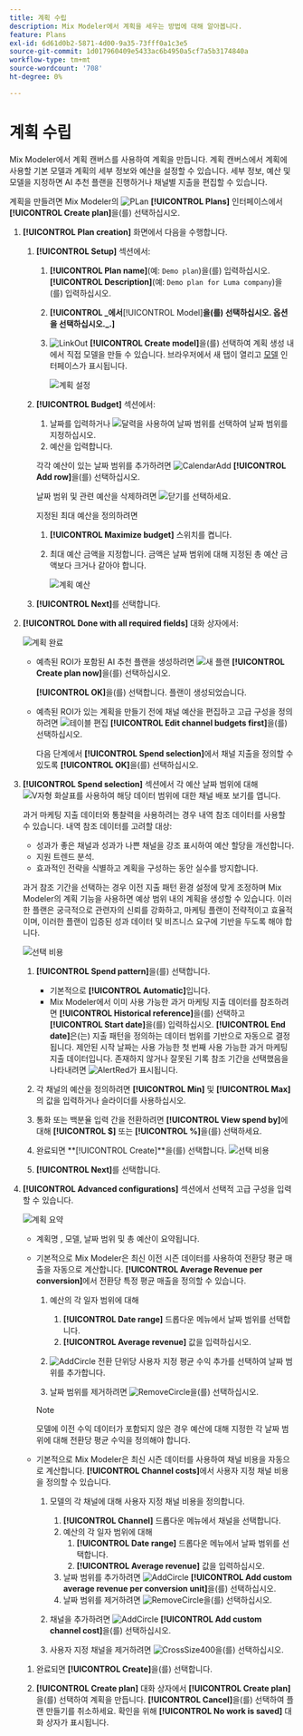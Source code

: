 ```yaml
---
title: 계획 수립
description: Mix Modeler에서 계획을 세우는 방법에 대해 알아봅니다.
feature: Plans
exl-id: 6d61d0b2-5871-4d00-9a35-73fff0a1c3e5
source-git-commit: 1d017960409e5433ac6b4950a5cf7a5b3174840a
workflow-type: tm+mt
source-wordcount: '708'
ht-degree: 0%

---
```



# 계획 수립

Mix Modeler에서 계획 캔버스를 사용하여 계획을 만듭니다. 계획 캔버스에서 계획에 사용할 기본 모델과 계획의 세부 정보와 예산을 설정할 수 있습니다. 세부 정보, 예산 및 모델을 지정하면 AI 추천 플랜을 진행하거나 채널별 지출을 편집할 수 있습니다.

계획을 만들려면 Mix Modeler의 ![PLan](/help/assets/icons/FileChart.svg) **[!UICONTROL Plans]** 인터페이스에서 **[!UICONTROL Create plan]**&#x200B;을(를) 선택하십시오.


1. **[!UICONTROL Plan creation]** 화면에서 다음을 수행합니다.

   1. **[!UICONTROL Setup]** 섹션에서:

      1. **[!UICONTROL Plan name]**(예: `Demo plan`)을(를) 입력하십시오. **[!UICONTROL Description]**(예: `Demo plan for Luma company`)을(를) 입력하십시오.
      1. **[!UICONTROL _에서&#x200B;**[!UICONTROL Model]**을(를) 선택하십시오. 옵션을 선택하십시오._.]**
      1. ![LinkOut](/help/assets/icons/LinkOut.svg) **[!UICONTROL Create model]**&#x200B;을(를) 선택하여 계획 생성 내에서 직접 모델을 만들 수 있습니다. 브라우저에서 새 탭이 열리고 [모델](../models/overview.md) 인터페이스가 표시됩니다.

         ![계획 설정](/help/assets/plan-setup.png)

   1. **[!UICONTROL Budget]** 섹션에서:

      1. 날짜를 입력하거나 ![달력](/help/assets/icons/Calendar.svg)을 사용하여 날짜 범위를 선택하여 날짜 범위를 지정하십시오.
      1. 예산을 입력합니다.

      각각 예산이 있는 날짜 범위를 추가하려면 ![CalendarAdd](/help/assets/icons/CalendarAdd.svg) **[!UICONTROL Add row]**&#x200B;을(를) 선택하십시오.

      날짜 범위 및 관련 예산을 삭제하려면 ![닫기](/help/assets/icons/Close.svg)를 선택하세요.

      지정된 최대 예산을 정의하려면

      1. **[!UICONTROL Maximize budget]** 스위치를 켭니다.
      1. 최대 예산 금액을 지정합니다. 금액은 날짜 범위에 대해 지정된 총 예산 금액보다 크거나 같아야 합니다.

         ![계획 예산](/help/assets/plan-budget.png)

   1. **[!UICONTROL Next]**&#x200B;를 선택합니다.

1. **[!UICONTROL Done with all required fields]** 대화 상자에서:

   ![계획 완료](/help/assets/plan-done-required-fields.png)

   * 예측된 ROI가 포함된 AI 추천 플랜을 생성하려면 ![새 플랜](/help/assets/icons/NewPlan.svg) **[!UICONTROL Create plan now]**&#x200B;을(를) 선택하십시오.


     **[!UICONTROL OK]**&#x200B;을(를) 선택합니다. 플랜이 생성되었습니다.


   * 예측된 ROI가 있는 계획을 만들기 전에 채널 예산을 편집하고 고급 구성을 정의하려면 ![테이블 편집](/help/assets/icons/TableEdit.svg) **[!UICONTROL Edit channel budgets first]**&#x200B;을(를) 선택하십시오.

     다음 단계에서 **[!UICONTROL Spend selection]**&#x200B;에서 채널 지출을 정의할 수 있도록 **[!UICONTROL OK]**&#x200B;을(를) 선택하십시오.



1. **[!UICONTROL Spend selection]** 섹션에서 각 예산 날짜 범위에 대해 ![V자형 화살표](/help/assets/icons/ChevronRight.svg)를 사용하여 해당 데이터 범위에 대한 채널 배포 보기를 엽니다.

   과거 마케팅 지출 데이터와 통찰력을 사용하려는 경우 내역 참조 데이터를 사용할 수 있습니다. 내역 참조 데이터를 고려할 대상:

   * 성과가 좋은 채널과 성과가 나쁜 채널을 강조 표시하여 예산 할당을 개선합니다.
   * 지원 트렌드 분석.
   * 효과적인 전략을 식별하고 계획을 구성하는 동안 실수를 방지합니다.

   과거 참조 기간을 선택하는 경우 이전 지출 패턴 환경 설정에 맞게 조정하며 Mix Modeler의 계획 기능을 사용하면 예상 범위 내의 계획을 생성할 수 있습니다. 이러한 플랜은 궁극적으로 관련자의 신뢰를 강화하고, 마케팅 플랜이 전략적이고 효율적이며, 이러한 플랜이 입증된 성과 데이터 및 비즈니스 요구에 기반을 두도록 해야 합니다.

   ![선택 비용](/help/assets/plan-spend-selection.png)

   1. **[!UICONTROL Spend pattern]**&#x200B;을(를) 선택합니다.

      * 기본적으로 **[!UICONTROL Automatic]**&#x200B;입니다.
      * Mix Modeler에서 이미 사용 가능한 과거 마케팅 지출 데이터를 참조하려면 **[!UICONTROL Historical reference]**&#x200B;을(를) 선택하고 **[!UICONTROL Start date]**&#x200B;을(를) 입력하십시오. **[!UICONTROL End date]**&#x200B;은(는) 지출 패턴을 정의하는 데이터 범위를 기반으로 자동으로 결정됩니다. 제안된 시작 날짜는 사용 가능한 첫 번째 사용 가능한 과거 마케팅 지출 데이터입니다. 존재하지 않거나 잘못된 기록 참조 기간을 선택했음을 나타내려면 ![AlertRed](/help/assets/icons/AlertRed.svg)가 표시됩니다.

   1. 각 채널의 예산을 정의하려면 **[!UICONTROL Min]** 및 **[!UICONTROL Max]**&#x200B;의 값을 입력하거나 슬라이더를 사용하십시오.

   1. 통화 또는 백분율 입력 간을 전환하려면 **[!UICONTROL View spend by]**&#x200B;에 대해 **[!UICONTROL $]** 또는 **[!UICONTROL %]**&#x200B;을(를) 선택하세요.

   1. 완료되면 **[!UICONTROL Create]**을(를) 선택합니다.
      ![선택 비용](/help/assets/plan-spend-selection.png)

   1. **[!UICONTROL Next]**&#x200B;를 선택합니다.


1. **[!UICONTROL Advanced configurations]** 섹션에서 선택적 고급 구성을 입력할 수 있습니다.

   ![계획 요약](../assets/plan-advanced-configurations.png)

   * 계획명 , 모델, 날짜 범위 및 총 예산이 요약됩니다.

   * 기본적으로 Mix Modeler은 최신 이전 시즌 데이터를 사용하여 전환당 평균 매출을 자동으로 계산합니다. **[!UICONTROL Average Revenue per conversion]**&#x200B;에서 전환당 특정 평균 매출을 정의할 수 있습니다.

      1. 예산의 각 일자 범위에 대해

         1. **[!UICONTROL Date range]** 드롭다운 메뉴에서 날짜 범위를 선택합니다.
         1. **[!UICONTROL Average revenue]** 값을 입력하십시오.

      1. ![AddCircle](/help/assets/icons/AddCircle.svg) 전환 단위당 사용자 지정 평균 수익 추가를 선택하여 날짜 범위를 추가합니다.
      1. 날짜 범위를 제거하려면 ![RemoveCircle](/help/assets/icons/RemoveCircle.svg)을(를) 선택하십시오.

     >[!NOTE]
     >
     >모델에 이전 수익 데이터가 포함되지 않은 경우 예산에 대해 지정한 각 날짜 범위에 대해 전환당 평균 수익을 정의해야 합니다.
     >

   * 기본적으로 Mix Modeler은 최신 시즌 데이터를 사용하여 채널 비용을 자동으로 계산합니다. **[!UICONTROL Channel costs]**&#x200B;에서 사용자 지정 채널 비용을 정의할 수 있습니다.

      1. 모델의 각 채널에 대해 사용자 지정 채널 비용을 정의합니다.

         1. **[!UICONTROL Channel]** 드롭다운 메뉴에서 채널을 선택합니다.
         1. 예산의 각 일자 범위에 대해
            1. **[!UICONTROL Date range]** 드롭다운 메뉴에서 날짜 범위를 선택합니다.
            1. **[!UICONTROL Average revenue]** 값을 입력하십시오.
         1. 날짜 범위를 추가하려면 ![AddCircle](/help/assets/icons/AddCircle.svg) **[!UICONTROL Add custom average revenue per conversion unit]**&#x200B;을(를) 선택하십시오.
         1. 날짜 범위를 제거하려면 ![RemoveCircle](/help/assets/icons/RemoveCircle.svg)을(를) 선택하십시오.

      1. 채널을 추가하려면 ![AddCircle](/help/assets/icons/AddCircle.svg) **[!UICONTROL Add custom channel cost]**&#x200B;을(를) 선택하십시오.
      1. 사용자 지정 채널을 제거하려면 ![CrossSize400](/help/assets/icons/CrossSize400.svg)을(를) 선택하십시오.


   1. 완료되면 **[!UICONTROL Create]**&#x200B;을(를) 선택합니다.

   1. **[!UICONTROL Create plan]** 대화 상자에서 **[!UICONTROL Create plan]**&#x200B;을(를) 선택하여 계획을 만듭니다. **[!UICONTROL Cancel]**&#x200B;을(를) 선택하여 플랜 만들기를 취소하세요. 확인을 위해 **[!UICONTROL No work is saved]** 대화 상자가 표시됩니다.


